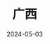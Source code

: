 ---
title: 广西
description: 高原湖泊与蓝天
coverImage: /shutu.jpg
date: 2024-05-03
featured: true
slug: guangxi
---